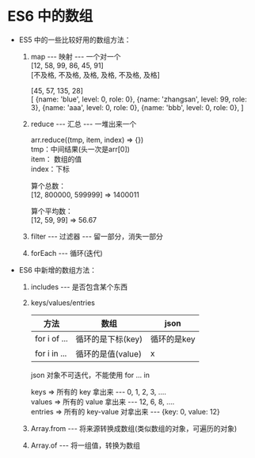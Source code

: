 # ES6 中的数组
- ES5 中的一些比较好用的数组方法：
  1. map --- 映射 --- 一个对一个  
      [12, 58, 99, 86, 45, 91]  
      [不及格, 不及格, 及格, 及格, 不及格, 及格]  

      [45, 57, 135, 28]  
      [
         {name: 'blue', level: 0, role: 0},
         {name: 'zhangsan', level: 99, role: 3},
         {name: 'aaa', level: 0, role: 0},
         {name: 'bbb', level: 0, role: 0},
      ]
   
   2. reduce --- 汇总 --- 一堆出来一个  
      
      arr.reduce((tmp, item, index) => {})  
      tmp：中间结果(头一次是arr[0])  
      item： 数组的值  
      index：下标

      算个总数：  
      [12, 800000, 599999] => 1400011  

      算个平均数：  
      [12, 59, 99] => 56.67  

   3. filter --- 过滤器 --- 留一部分，消失一部分  
      
   4. forEach --- 循环(迭代)  

- ES6 中新增的数组方法：

   1. includes --- 是否包含某个东西  

   2. keys/values/entries 

      |     方法      |        数组       |    json      |  
      | ------------- | ---------------- | ------------ |
      | for i of ...  | 循环的是下标(key) | 循环的是key   |
      | for i in ...  | 循环的是值(value) | x        |

      json 对象不可迭代，不能使用 for ... in 

      keys => 所有的 key 拿出来 --- 0, 1, 2, 3, ....  
      values => 所有的 value 拿出来 --- 12, 6, 8, ....  
      entries => 所有的 key-value 对拿出来 --- {key: 0, value: 12}

   3. Array.from --- 将来源转换成数组(类似数组的对象，可遍历的对象)  

   4. Array.of --- 将一组值，转换为数组